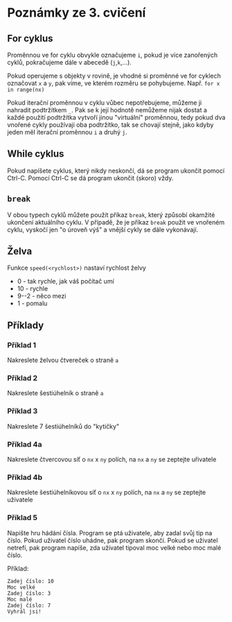 # Poznámky ze 3. cvičení

## For cyklus
Proměnnou ve for cyklu obvykle označujeme `i`, pokud je více zanořených cyklů, pokračujeme dále v abecedě (`j`,`k`,...).

Pokud operujeme s objekty v rovině, je vhodné si proměnné ve for cyklech označovat `x` a `y`, pak víme, ve kterém rozměru se pohybujeme.
Např. `for x in range(nx)`

Pokud iterační proměnnou v cyklu vůbec nepotřebujeme, můžeme ji nahradit podtržítkem `_`. Pak se k její hodnotě nemůžeme nijak dostat a každé použití podtržítka vytvoří jinou "virtuální" proměnnou, tedy pokud dva vnořené cykly používají oba podtržítko, tak se chovají stejně, jako kdyby jeden měl iterační proměnnou `i` a druhý `j`.

## While cyklus
Pokud napíšete cyklus, který nikdy neskončí, dá se program ukončit pomocí Ctrl-C. Pomocí Ctrl-C se dá program ukončit (skoro) vždy.

## `break`
V obou typech cyklů můžete použít příkaz `break`, který způsobí okamžité ukončení aktuálního cyklu. V případě, že je příkaz `break` použit ve vnořeném cyklu, vyskočí jen "o úroveň výš" a vnější cykly se dále vykonávají.

## Želva
Funkce `speed(<rychlost>)` nastaví rychlost želvy
  * 0 - tak rychle, jak váš počítač umí
  * 10 - rychle
  * 9--2 - něco mezi
  * 1 - pomalu

## Příklady

### Příklad 1
Nakreslete želvou čtvereček o straně `a`

### Příklad 2
Nakreslete šestiúhelník o straně `a`

### Příklad 3
Nakreslete 7 šestiúhelníků do "kytičky"

### Příklad 4a
Nakreslete čtvercovou síť o `nx` x `ny` polích, na `nx` a `ny` se zeptejte uřivatele

### Příklad 4b
Nakreslete šestiúhelníkovou síť o `nx` x `ny` polích, na `nx` a `ny` se zeptejte uživatele

### Příklad 5
Napište hru hádání čísla. Program se ptá uživatele, aby zadal svůj tip na číslo. Pokud uživatel číslo uhádne, pak program skončí. Pokud se uživatel netrefí, pak program napíše, zda uživatel tipoval moc velké nebo moc malé číslo.

Příklad:
```
Zadej číslo: 10
Moc velké
Zadej číslo: 3
Moc malé
Zadej číslo: 7
Vyhrál jsi!
```
